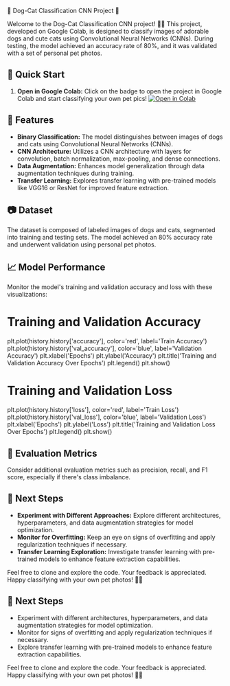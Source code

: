  🐾 Dog-Cat Classification CNN Project 🐾

Welcome to the Dog-Cat Classification CNN project! 🐶🐱 This project, developed on Google Colab, is designed to classify images of adorable dogs and cute cats using Convolutional Neural Networks (CNNs). During testing, the model achieved an accuracy rate of 80%, and it was validated with a set of personal pet photos.

## 🚀 Quick Start

1. **Open in Google Colab:**
   Click on the badge to open the project in Google Colab and start classifying your own pet pics! 
  [![Open in Colab](https://colab.research.google.com/assets/colab-badge.svg)](https://colab.research.google.com/github/shivayapandey/cat-dog-classification/blob/main/cats-v-dogs-classification.ipynb)




## 🐾 Features

- **Binary Classification:** The model distinguishes between images of dogs and cats using Convolutional Neural Networks (CNNs).
- **CNN Architecture:** Utilizes a CNN architecture with layers for convolution, batch normalization, max-pooling, and dense connections.
- **Data Augmentation:** Enhances model generalization through data augmentation techniques during training.
- **Transfer Learning:** Explores transfer learning with pre-trained models like VGG16 or ResNet for improved feature extraction.

## 📷 Dataset

The dataset is composed of labeled images of dogs and cats, segmented into training and testing sets. The model achieved an 80% accuracy rate and underwent validation using personal pet photos.

## 📈 Model Performance

Monitor the model's training and validation accuracy and loss with these visualizations:
# Training and Validation Accuracy
plt.plot(history.history['accuracy'], color='red', label='Train Accuracy')
plt.plot(history.history['val_accuracy'], color='blue', label='Validation Accuracy')
plt.xlabel('Epochs')
plt.ylabel('Accuracy')
plt.title('Training and Validation Accuracy Over Epochs')
plt.legend()
plt.show()

# Training and Validation Loss
plt.plot(history.history['loss'], color='red', label='Train Loss')
plt.plot(history.history['val_loss'], color='blue', label='Validation Loss')
plt.xlabel('Epochs')
plt.ylabel('Loss')
plt.title('Training and Validation Loss Over Epochs')
plt.legend()
plt.show()

## 🧐 Evaluation Metrics

Consider additional evaluation metrics such as precision, recall, and F1 score, especially if there's class imbalance.

## 🌟 Next Steps

- **Experiment with Different Approaches:** Explore different architectures, hyperparameters, and data augmentation strategies for model optimization.
- **Monitor for Overfitting:** Keep an eye on signs of overfitting and apply regularization techniques if necessary.
- **Transfer Learning Exploration:** Investigate transfer learning with pre-trained models to enhance feature extraction capabilities.

Feel free to clone and explore the code. Your feedback is appreciated. Happy classifying with your own pet photos! 🐾✨


## 🌟 Next Steps

- Experiment with different architectures, hyperparameters, and data augmentation strategies for model optimization.
- Monitor for signs of overfitting and apply regularization techniques if necessary.
- Explore transfer learning with pre-trained models to enhance feature extraction capabilities.

Feel free to clone and explore the code. Your feedback is appreciated. Happy classifying with your own pet photos! 🐾✨
